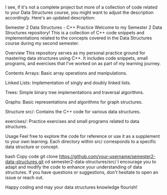 
I see, if it's not a complete project but more of a collection of code related to your Data Structures course, you might want to adjust the description accordingly. Here's an updated description:

Semester 2 Data Structures - C++ Practice
Welcome to my Semester 2 Data Structures repository! This is a collection of C++ code snippets and implementations related to the concepts covered in the Data Structures course during my second semester.

Overview
This repository serves as my personal practice ground for mastering data structures using C++. It includes code snippets, small programs, and exercises that I've worked on as part of my learning journey.

Contents
Arrays: Basic array operations and manipulations.

Linked Lists: Implementation of singly and doubly linked lists.

Trees: Simple binary tree implementations and traversal algorithms.

Graphs: Basic representations and algorithms for graph structures.

Structure
src/: Contains the C++ code for various data structures.

exercises/: Practice exercises and small programs related to data structures.

Usage
Feel free to explore the code for reference or use it as a supplement to your own learning. Each directory within src/ corresponds to a specific data structure or concept.

bash
Copy code
git clone https://github.com/your-username/semester2-data-structures.git
cd semester2-data-structures/src/
I encourage you to adapt and modify the code to enhance your understanding of data structures. If you have questions or suggestions, don't hesitate to open an issue or reach out.

Happy coding and may your data structures knowledge flourish!
